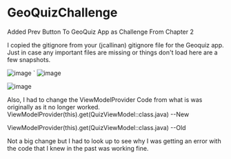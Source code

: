 # GeoQuizChallenge
 Added Prev Button To GeoQuiz App as Challenge From Chapter 2
 
 I copied the gitignore from your (jcallinan) gitignore file for the Geoquiz app. Just in case any important files are missing or things don't load here are a few snapshots.
 
 ![image](https://user-images.githubusercontent.com/70352456/164345859-df91df90-9dae-48ea-a09e-03c9fb30dad9.png)  `  ![image](https://user-images.githubusercontent.com/70352456/164345933-92366524-327b-4a29-bd76-1a2796d32416.png)

![image](https://user-images.githubusercontent.com/70352456/164345880-b6514853-f212-416e-b245-679a01bb6eda.png)

Also, I had to change the ViewModelProvider Code from what is was originally as it no longer worked.
ViewModelProvider(this).get(QuizViewModel::class.java)     --New

ViewModelProvider(this).get(QuizViewModel::class.java)     --Old

Not a big change but I had to look up to see why I was getting an error with the code that I knew in the past was working fine.

